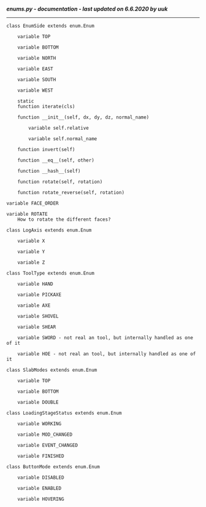 ***enums.py - documentation - last updated on 6.6.2020 by uuk***
___

    class EnumSide extends enum.Enum

        variable TOP

        variable BOTTOM

        variable NORTH

        variable EAST

        variable SOUTH

        variable WEST

        static
        function iterate(cls)

        function __init__(self, dx, dy, dz, normal_name)

            variable self.relative

            variable self.normal_name

        function invert(self)

        function __eq__(self, other)

        function __hash__(self)

        function rotate(self, rotation)

        function rotate_reverse(self, rotation)

    variable FACE_ORDER

    variable ROTATE
        How to rotate the different faces?

    class LogAxis extends enum.Enum

        variable X

        variable Y

        variable Z

    class ToolType extends enum.Enum

        variable HAND

        variable PICKAXE

        variable AXE

        variable SHOVEL

        variable SHEAR

        variable SWORD - not real an tool, but internally handled as one of it

        variable HOE - not real an tool, but internally handled as one of it

    class SlabModes extends enum.Enum

        variable TOP

        variable BOTTOM

        variable DOUBLE

    class LoadingStageStatus extends enum.Enum

        variable WORKING

        variable MOD_CHANGED

        variable EVENT_CHANGED

        variable FINISHED

    class ButtonMode extends enum.Enum

        variable DISABLED

        variable ENABLED

        variable HOVERING